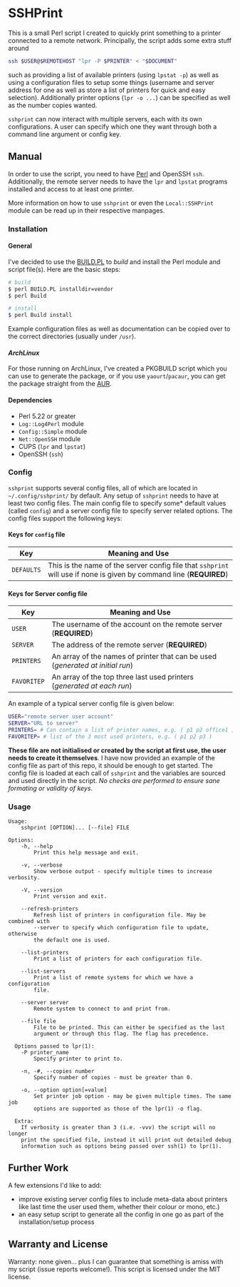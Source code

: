 SSHPrint
========

This is a small Perl script I created to quickly print something to a printer
connected to a remote network. Principally, the script adds some extra stuff
around

```sh
ssh $USER@$REMOTEHOST "lpr -P $PRINTER" < "$DOCUMENT"
```

such as providing a list of available printers (using `lpstat -p`) as well as
using a configuration files to setup some things (username and server
address for one as well as store a list of printers for quick and easy
selection). Additionally printer options (`lpr -o ...`) can be specified as
well as the number copies wanted.

`sshprint` can now interact with multiple servers, each with its own
configurations. A user can specify which one they want through both a command
line argument or config key.

Manual
------

In order to use the script, you need to have [Perl](http://www.perl.org/) and
OpenSSH `ssh`. Additionally, the remote server needs to have the `lpr` and
`lpstat` programs installed and access to at least one printer.

More information on how to use `sshprint` or even the `Local::SSHPrint` module
can be read up in their respective manpages.

### Installation

#### General

I've decided to use the [BUILD.PL](http://search.cpan.org/perldoc?Module%3A%3ABuild)
to *build* and install the Perl module and script file(s). Here are the basic steps:

```sh
# build
$ perl BUILD.PL installdir=vendor
$ perl Build

# install
$ perl Build install
```

Example configuration files as well as documentation can be copied over to the
correct directories (usually under `/usr`).

#### *ArchLinux*

For those running on ArchLinux, I've created a PKGBUILD script which you can
use to generate the package, or if you use `yaourt`/`pacaur`, you can get the
package straight from the [AUR](https://aur.archlinux.org/packages/sshprint/).

#### Dependencies

* Perl 5.22 or greater
* `Log::Log4Perl` module
* `Config::Simple` module
* `Net::OpenSSH` module
* CUPS (`lpr` and `lpstat`)
* OpenSSH (`ssh`)

### Config

`sshprint` supports several config files, all of which are located in
`~/.config/sshprint/` by default. Any setup of `sshprint` needs to have at
least two config files. The main config file to specify some\* default values
(called `config`) and a server config file to specify server related options.
The config files support the following keys:

#### Keys for `config` file

| Key        | Meaning and Use                                                                                                      |
|------------|----------------------------------------------------------------------------------------------------------------------|
| `DEFAULTS` | This is the name of the server config file that `sshprint` will use if none is given by command line (**REQUIRED**)  |

#### Keys for Server config file

| Key         | Meaning and Use                                                                |
|-------------|--------------------------------------------------------------------------------|
| `USER`      | The username of the account  on the remote server (**REQUIRED**)               |
| `SERVER`    | The address of the remote server (**REQUIRED**)                                |
| `PRINTERS`  | An array of the names of printer that can be used (*generated at initial run*) |
| `FAVORITEP` | An array of the top three last used printers (*generated at each run*)         |

An example of a typical server config file is given below:

```sh
USER="remote server user account"
SERVER="URL to server"
PRINTERS= # Can contain a list of printer names, e.g. ( p1 p2 office1 )
FAVORITEP= # list of the 3 most used printers, e.g. ( p1 p2 p3 )
```

**These file are not initialised or created by the script at first use, the
user needs to create it themselves**. I have now provided an example of the
config file as part of this repo, it should be enough to get started. The
config file is loaded at each call of `sshprint` and the variables are sourced
and used directly in the script. *No checks are performed to ensure sane
formating or validity of keys*.

### Usage

```text
Usage:
    sshprint [OPTION]... [--file] FILE

Options:
    -h, --help
        Print this help message and exit.

    -v, --verbose
        Show verbose output - specify multiple times to increase verbosity.

    -V, --version
        Print version and exit.

    --refresh-printers
        Refresh list of printers in configuration file. May be combined with
        --server to specify which configuration file to update, otherwise
        the default one is used.

    --list-printers
        Print a list of printers for each configuration file.

    --list-servers
        Print a list of remote systems for which we have a configuration
        file.

    --server server
        Remote system to connect to and print from.

    --file file
        File to be printed. This can either be specified as the last
        argument or through this flag. The flag has precedence.

  Options passed to lpr(1):
    -P printer_name
        Specify printer to print to.

    -n, -#, --copies number
        Specify number of copies - must be greater than 0.

    -o, --option option[=value]
        Set printer job option - may be given multiple times. The same job
        options are supported as those of the lpr(1) -o flag.

  Extra:
    If verbosity is greater than 3 (i.e. -vvv) the script will no longer
    print the specified file, instead it will print out detailed debug
    information such as options being passed over ssh(1) to lpr(1).
```

Further Work
------------

A few extensions I'd like to add:

* improve existing server config files to include meta-data about printers
  like last time the user used them, whether their colour or mono, etc.)
* an easy setup script to generate all the config in one go as part of the
  installation/setup process

Warranty and License
--------------------

Warranty: none given... plus I can guarantee that something is amiss with my
script (issue reports welcome!). This script is licensed under the MIT
license.
